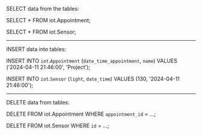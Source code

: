 SELECT data from the tables:

SELECT * FROM iot.Appointment;

SELECT * FROM iot.Sensor;

-----------------------------------------------------------------------
INSERT data into tables:

INSERT INTO `iot`.`Appointment` (`date_time_appointment`, `name`)
VALUES ('2024-04-11 21:46:00', 'Project');

INSERT INTO `iot`.`Sensor` (`light`, `date_time`)
VALUES (130, '2024-04-11 21:46:00');

------------------------------------------------
DELETE data from tables:

DELETE FROM iot.Appointment WHERE `appointment_id` = ...;

DELETE FROM iot.Sensor WHERE `id` = ...;